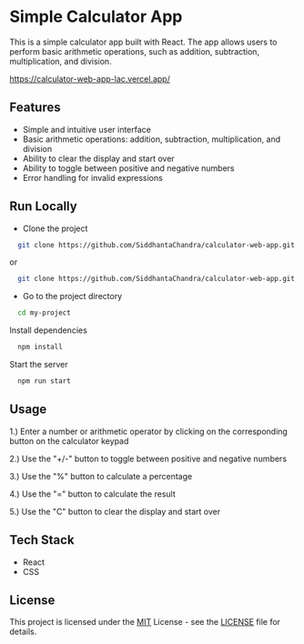 
# Simple Calculator App

This is a simple calculator app built with React. The app allows users to perform basic arithmetic operations, such as addition, subtraction, multiplication, and division.

https://calculator-web-app-lac.vercel.app/




## Features

- Simple and intuitive user interface
- Basic arithmetic operations: addition, subtraction, multiplication, and division
- Ability to clear the display and start over
- Ability to toggle between positive and negative numbers
- Error handling for invalid expressions

## Run Locally

- Clone the project

```bash
  git clone https://github.com/SiddhantaChandra/calculator-web-app.git
```
or

```bash
  git clone https://github.com/SiddhantaChandra/calculator-web-app.git
```



- Go to the project directory

```bash
  cd my-project
```

Install dependencies

```bash
  npm install
```

Start the server

```bash
  npm run start
```


## Usage

1.) Enter a number or arithmetic operator by clicking on the corresponding button on the calculator keypad

2.) Use the "+/-" button to toggle between positive and negative numbers

3.) Use the "%" button to calculate a percentage

4.) Use the "=" button to calculate the result

5.) Use the "C" button to clear the display and start over

## Tech Stack

- React
- CSS


## License

This project is licensed under the [MIT](https://choosealicense.com/licenses/mit/) License - see the [LICENSE](https://github.com/SiddhantaChandra/calculator-web-app/blob/master/LICENSE) file for details.

